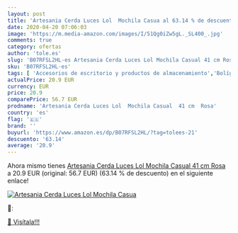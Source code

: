```yaml
---
layout: post
title: 'Artesania Cerda Luces Lol  Mochila Casua al 63.14 % de descuento'
date: 2020-04-20 07:06:03
image: 'https://m.media-amazon.com/images/I/51Qg0iZw5gL._SL400_.jpg'
comments: true
category: ofertas
author: 'tole.es'
slug: 'B07RFSL2HL-es Artesania Cerda Luces Lol Mochila Casual 41 cm Rosa'
sku: 'B07RFSL2HL-es'
tags: [ 'Accesorios de escritorio y productos de almacenamiento','Bolígrafos, lápices y útiles de escritura','Costura y manualidades','Dibujo','Estuches escolares','Hogar y cocina','Lápices','Marcadores','Material de oficina','Materiales de dibujo','Materiales, organizadores y dispensadores de escritorio','Oficina y papelería','Portaminas','Rotuladores y subrayadores','Subrayadores','mochila', ]
actualPrice: 20.9 EUR
currency: EUR
price: 20.9
comparePrice: 56.7 EUR
prodname: 'Artesania Cerda Luces Lol  Mochila Casual  41 cm  Rosa'
country: 'es'
flag: '🇪🇸'
brand: ''
buyurl: 'https://www.amazon.es/dp/B07RFSL2HL/?tag=tolees-21'
descuento: '63.14'
average: '20.9'
---
```


Ahora mismo tienes [Artesania Cerda Luces Lol  Mochila Casual  41 cm  Rosa](https://www.amazon.es/dp/B07RFSL2HL/?tag=tolees-21) a 20.9 EUR (original: 56.7 EUR) (63.14 %  de descuento) en el siguiente enlace!

[![Artesania Cerda Luces Lol  Mochila Casua](https://m.media-amazon.com/images/I/51Qg0iZw5gL._SL400_.jpg)](https://www.amazon.es/dp/B07RFSL2HL/?tag=tolees-21)

🔎:


[🛒 Visítala!!!](https://www.amazon.es/dp/B07RFSL2HL/?tag=tolees-21)

